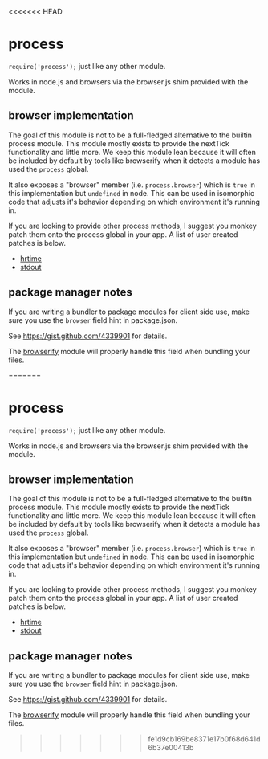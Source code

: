 <<<<<<< HEAD
# process

```require('process');``` just like any other module.

Works in node.js and browsers via the browser.js shim provided with the module.

## browser implementation

The goal of this module is not to be a full-fledged alternative to the builtin process module. This module mostly exists to provide the nextTick functionality and little more. We keep this module lean because it will often be included by default by tools like browserify when it detects a module has used the `process` global.

It also exposes a "browser" member (i.e. `process.browser`) which is `true` in this implementation but `undefined` in node. This can be used in isomorphic code that adjusts it's behavior depending on which environment it's running in. 

If you are looking to provide other process methods, I suggest you monkey patch them onto the process global in your app. A list of user created patches is below.

* [hrtime](https://github.com/kumavis/browser-process-hrtime)
* [stdout](https://github.com/kumavis/browser-stdout)

## package manager notes

If you are writing a bundler to package modules for client side use, make sure you use the ```browser``` field hint in package.json.

See https://gist.github.com/4339901 for details.

The [browserify](https://github.com/substack/node-browserify) module will properly handle this field when bundling your files.


=======
# process

```require('process');``` just like any other module.

Works in node.js and browsers via the browser.js shim provided with the module.

## browser implementation

The goal of this module is not to be a full-fledged alternative to the builtin process module. This module mostly exists to provide the nextTick functionality and little more. We keep this module lean because it will often be included by default by tools like browserify when it detects a module has used the `process` global.

It also exposes a "browser" member (i.e. `process.browser`) which is `true` in this implementation but `undefined` in node. This can be used in isomorphic code that adjusts it's behavior depending on which environment it's running in. 

If you are looking to provide other process methods, I suggest you monkey patch them onto the process global in your app. A list of user created patches is below.

* [hrtime](https://github.com/kumavis/browser-process-hrtime)
* [stdout](https://github.com/kumavis/browser-stdout)

## package manager notes

If you are writing a bundler to package modules for client side use, make sure you use the ```browser``` field hint in package.json.

See https://gist.github.com/4339901 for details.

The [browserify](https://github.com/substack/node-browserify) module will properly handle this field when bundling your files.


>>>>>>> fe1d9cb169be8371e17b0f68d641d6b37e00413b
